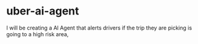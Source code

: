 # uber-ai-agent
I will be creating a Al Agent that alerts drivers if the trip they are picking is going to a high risk area, 
